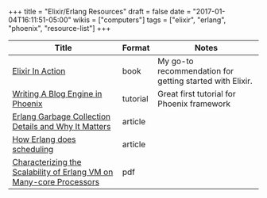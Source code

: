 +++
title = "Elixir/Erlang Resources"
draft = false
date = "2017-01-04T16:11:51-05:00"
wikis = ["computers"]
tags = ["elixir", "erlang", "phoenix", "resource-list"]
+++

| Title                                    | Format | Notes                    |
|------------------------------------------|--------|--------------------------|
| [Elixir In Action]( http://a.co/hjRDstC) | book   | My go-to recommendation for getting started with Elixir. |
| [Writing A Blog Engine in Phoenix](https://medium.com/@diamondgfx/introduction-fe138ac6079d) | tutorial | Great first tutorial for Phoenix framework |
| [Erlang Garbage Collection Details and Why It Matters](https://hamidreza-s.github.io/erlang/scheduling/real-time/preemptive/migration/2016/02/09/erlang-scheduler-details.html) | article | | |
| [How Erlang does scheduling](http://jlouisramblings.blogspot.ca/2013/01/how-erlang-does-scheduling.html?m=1) | article | |
| [Characterizing the Scalability of Erlang VM on Many-core Processors](http://kth.diva-portal.org/smash/record.jsf?searchId=2&pid=diva2%3A392243&dswid=-8162) | pdf | |
